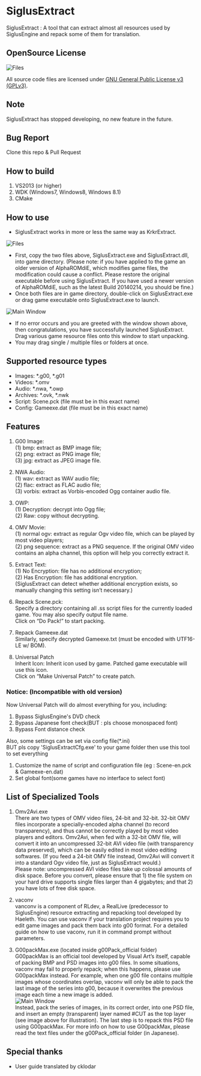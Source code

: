 # SiglusExtract
SiglusExtract : A tool that can extract almost all resources used by SiglusEngine and repack some of them for translation.

## OpenSource License  

![Files](https://www.gnu.org/graphics/gplv3-127x51.png)

All source code files are licensed under [GNU General Public License v3 (GPLv3)](https://www.gnu.org/licenses/quick-guide-gplv3.en.html).  

## Note
SiglusExtract has stopped developing, no new feature in the future.  

## Bug Report  
Clone this repo & Pull Request  


## How to build
1. VS2013 (or higher)  
2. WDK (Windows7, Windows8, Windows 8.1)
3. CMake


## How to use
- SiglusExtract works in more or less the same way as KrkrExtract.

![Files](https://github.com/xmoeproject/SiglusExtract/blob/master/images/1st.jpg)

- First, copy the two files above, SiglusExtract.exe and SiglusExtract.dll, into game directory.
(Please note: if you have applied to the game an older version of AlphaROMdiE, which modifies game files, the modification could cause a conflict. Please restore the original executable before using SiglusExtract. If you have used a newer version of AlphaROMdiE, such as the latest Build 20140214, you should be fine.)
- Once both files are in game directory, double-click on SiglusExtract.exe or drag game executable onto SiglusExtract.exe to launch.

![Main Window](https://github.com/xmoeproject/SiglusExtract/blob/master/images/siglusext1.jpg)

- If no error occurs and you are greeted with the window shown above, then congratulations, you have successfully launched SiglusExtract.
Drag various game resource files onto this window to start unpacking.
- You may drag single / multiple files or folders at once.

## Supported resource types
- Images: *.g00, *.g01
- Videos: *.omv
- Audio: *.nwa, *.owp
- Archives: *.ovk, *.nwk
- Script: Scene.pck (file must be in this exact name)
- Config: Gameexe.dat (file must be in this exact name)

## Features


1.	G00 Image:  
(1)	bmp: extract as BMP image file;  
(2)	png: extract as PNG image file;  
(3)	jpg: extract as JPEG image file.  

2.	NWA Audio:  
(1)	wav: extract as WAV audio file;  
(2)	flac: extract as FLAC audio file;  
(3)	vorbis: extract as Vorbis-encoded Ogg container audio file.  

3.	OWP:  
(1)	Decryption: decrypt into Ogg file;  
(2)	Raw: copy without decrypting.  

4.	OMV Movie:  
(1)	normal ogv: extract as regular Ogv video file, which can be played by most video players;  
(2)	png sequence: extract as a PNG sequence. If the original OMV video contains an alpha channel, this option will help you correctly extract it.  

5.	Extract Text:  
(1)	No Encryption: file has no additional encryption;  
(2)	Has Encryption: file has additional encryption.  
(SiglusExtract can detect whether additional encryption exists, so manually changing this setting isn’t necessary.)

6.	Repack Scene.pck:  
Specify a directory containing all .ss script files for the currently loaded game. You may also specify output file name.  
Click on “Do Pack!” to start packing.  

7.	Repack Gameexe.dat  
Similarly, specify decrypted Gameexe.txt (must be encoded with UTF16-LE w/ BOM).  

8.	Universal Patch  
Inherit Icon: Inherit icon used by game. Patched game executable will use this icon.  
Click on “Make Universal Patch” to create patch.  

### Notice:  (Incompatible with old version)   
Now Universal Patch will do almost everything for you, including:  
1. Bypass SiglusEngine's DVD check  
2. Bypass Japanese font check(BUT : pls choose monospaced font)   
3. Bypass Font distance check  

Also, some settings can be set via config file(*.ini)  
BUT pls copy 'SiglusExtractCfg.exe' to your game folder then use this tool to set everything  
1. Customize the name of script and configuration file (eg : Scene-en.pck & Gameexe-en.dat)  
2. Set global font(some games have no interface to select font)  



## List of Specialized Tools

1.	Omv2Avi.exe  
There are two types of OMV video files, 24-bit and 32-bit. 32-bit OMV files incorporate a specially-encoded alpha channel (to record transparency), and thus cannot be correctly played by most video players and editors. Omv2Avi, when fed with a 32-bit OMV file, will convert it into an uncompressed 32-bit AVI video file (with transparency data preserved), which can be easily edited in most video editing softwares. (If you feed a 24-bit OMV file instead, Omv2Avi will convert it into a standard Ogv video file, just as SiglusExtract would.)  
Please note: uncompressed AVI video files take up colossal amounts of disk space. Before you convert, please ensure that 1) the file system on your hard drive supports single files larger than 4 gigabytes; and that 2) you have lots of free disk space.

2.	vaconv  
vanconv is a component of RLdev, a RealLive (predecessor to SiglusEngine) resource extracting and repacking tool developed by Haeleth. You can use vaconv if your translation project requires you to edit game images and pack them back into g00 format. For a detailed guide on how to use vaconv, run it in command prompt without parameters.

3.	G00packMax.exe (located inside g00Pack_official folder)  
G00packMax is an official tool developed by Visual Art’s itself, capable of packing BMP and PSD images into g00 files. In some situations, vaconv may fail to properly repack; when this happens, please use G00packMax instead.
For example, when one g00 file contains multiple images whose coordinates overlap, vaconv will only be able to pack the last image of the series into g00, because it overwrites the previous image each time a new image is added.  
![Main Window](https://github.com/xmoeproject/SiglusExtract/blob/master/images/g00.jpg)  
Instead, pack the series of images, in its correct order, into one PSD file, and insert an empty (transparent) layer named #CUT as the top layer (see image above for illustration). The last step is to repack this PSD file using G00packMax. For more info on how to use G00packMax, please read the text files under the g00Pack_official folder (in Japanese).


## Special thanks
- User guide translated by cklodar